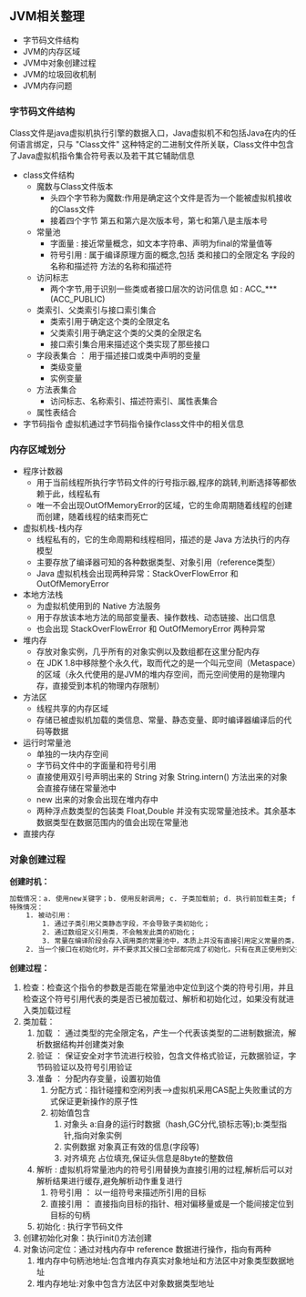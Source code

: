 ## JVM相关整理
- 字节码文件结构
- JVM的内存区域
- JVM中对象创建过程
- JVM的垃圾回收机制
- JVM内存问题
### 字节码文件结构
Class文件是java虚拟机执行引擎的数据入口，Java虚拟机不和包括Java在内的任何语言绑定，只与 "Class文件" 这种特定的二进制文件所关联，Class文件中包含了Java虚拟机指令集合符号表以及若干其它辅助信息
- class文件结构
	- 魔数与Class文件版本
		- 头四个字节称为魔数:作用是确定这个文件是否为一个能被虚拟机接收的Class文件
		- 接着四个字节   第五和第六是次版本号，第七和第八是主版本号
	- 常量池
		- 字面量  :  接近常量概念，如文本字符串、声明为final的常量值等
		- 符号引用  :  属于编译原理方面的概念,包括 类和接口的全限定名  字段的名称和描述符  方法的名称和描述符
	- 访问标志
		- 两个字节,用于识别一些类或者接口层次的访问信息   如 : ACC_***(ACC_PUBLIC)
	- 类索引、父类索引与接口索引集合
		- 类索引用于确定这个类的全限定名
		- 父类索引用于确定这个类的父类的全限定名
		- 接口索引集合用来描述这个类实现了那些接口
	- 字段表集合 ： 用于描述接口或类中声明的变量
		- 类级变量
		- 实例变量
	- 方法表集合
		- 访问标志、名称索引、描述符索引、属性表集合
	- 属性表结合
- 字节码指令
虚拟机通过字节码指令操作class文件中的相关信息
### 内存区域划分
- 程序计数器
	- 用于当前线程所执行字节码文件的行号指示器,程序的跳转,判断选择等都依赖于此，线程私有
	- 唯一不会出现OutOfMemoryError的区域，它的生命周期随着线程的创建而创建，随着线程的结束而死亡
- 虚拟机栈-栈内存
	- 线程私有的，它的生命周期和线程相同，描述的是 Java 方法执行的内存模型
	- 主要存放了编译器可知的各种数据类型、对象引用（reference类型）
	- Java 虚拟机栈会出现两种异常：StackOverFlowError 和 OutOfMemoryError
- 本地方法栈
	- 为虚拟机使用到的 Native 方法服务
	- 用于存放该本地方法的局部变量表、操作数栈、动态链接、出口信息
	- 也会出现 StackOverFlowError 和 OutOfMemoryError 两种异常
- 堆内存
	- 存放对象实例，几乎所有的对象实例以及数组都在这里分配内存
	- 在 JDK 1.8中移除整个永久代，取而代之的是一个叫元空间（Metaspace）的区域（永久代使用的是JVM的堆内存空间，而元空间使用的是物理内存，直接受到本机的物理内存限制）
- 方法区
	- 线程共享的内存区域
	- 存储已被虚拟机加载的类信息、常量、静态变量、即时编译器编译后的代码等数据
- 运行时常量池
	- 单独的一块内存空间
	- 字节码文件中的字面量和符号引用
	- 直接使用双引号声明出来的 String 对象  String.intern() 方法出来的对象  会直接存储在常量池中
	- new 出来的对象会出现在堆内存中
	- 两种浮点数类型的包装类 Float,Double 并没有实现常量池技术。其余基本数据类型在数据范围内的值会出现在常量池
- 直接内存
### 对象创建过程
**创建时机：**
```Html
加载情况：a. 使用new关键字；b. 使用反射调用; c. 子类加载前; d. 执行前加载主类; f. Jdk1.7动态语言支持的时候的一些情况
特殊情况：
	1. 被动引用：
		1. 通过子类引用父类静态字段，不会导致子类初始化；
		2. 通过数组定义引用类，不会触发此类的初始化；
		3. 常量在编译阶段会存入调用类的常量池中，本质上并没有直接引用定义常量的类，因此不会触发定义常量的类的初始化
	2. 当一个接口在初始化时，并不要求其父接口全部都完成了初始化，只有在真正使用到父接口时（如引用父接口中定义的常量）才会初始化
```
**创建过程：**
1. 检查：检查这个指令的参数是否能在常量池中定位到这个类的符号引用，并且检查这个符号引用代表的类是否已被加载过、解析和初始化过，如果没有就进入类加载过程
2. 类加载：
	1. 加载 ： 通过类型的完全限定名，产生一个代表该类型的二进制数据流，解析数据结构并创建类对象
	2. 验证 ： 保证安全对字节流进行校验，包含文件格式验证，元数据验证，字节码验证以及符号引用验证
	3. 准备 ： 分配内存变量，设置初始值
		1. 分配方式：指针碰撞和空闲列表-->虚拟机采用CAS配上失败重试的方式保证更新操作的原子性
		2. 初始值包含  
			1. 对象头    a:自身的运行时数据（hash,GC分代,锁标志等);b:类型指针,指向对象实例
			2. 实例数据  对象真正有效的信息(字段等)
			3. 对齐填充  占位填充,保证头信息是8byte的整数倍
	4. 解析 :  虚拟机将常量池内的符号引用替换为直接引用的过程,解析后可以对解析结果进行缓存,避免解析动作重复进行
		1. 符号引用 ： 以一组符号来描述所引用的目标
		2. 直接引用 ： 直接指向目标的指针、相对偏移量或是一个能间接定位到目标的句柄
	5. 初始化 : 执行字节码文件
3. 创建初始化对象：执行init()方法创建
4. 对象访问定位：通过对栈内存中 reference 数据进行操作，指向有两种
	1. 堆内存中句柄池地址:包含堆内存真实对象地址和方法区中对象类型数据地址
	2. 堆内存地址:对象中包含方法区中对象数据类型地址
